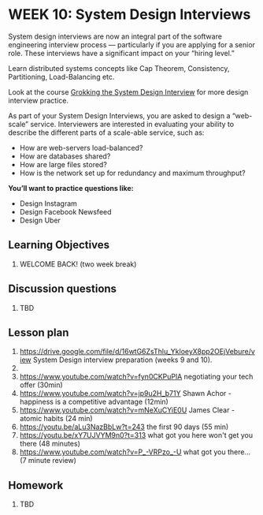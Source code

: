 # WEEK 10: System Design Interviews

System design interviews are now an integral part of the software engineering interview process — particularly if you are applying for a senior role. These interviews have a significant impact on your “hiring level.”

Learn distributed systems concepts like Cap Theorem, Consistency, Partitioning, Load-Balancing etc.

Look at the course [Grokking the System Design Interview](https://www.educative.io/collection/5668639101419520/5649050225344512) for more design interview practice.

As part of your System Design Interviews, you are asked to design a “web-scale” service. Interviewers are interested in evaluating your ability to describe the different parts of a scale-able service, such as:

* How are web-servers load-balanced?
* How are databases shared?
* How are large files stored?
* How is the network set up for redundancy and maximum throughput?

**You’ll want to practice questions like:**

* Design Instagram
* Design Facebook Newsfeed
* Design Uber

## Learning Objectives

1. WELCOME BACK! (two week break)

## Discussion questions

1. TBD

## Lesson plan

1. <https://drive.google.com/file/d/16wtG6ZsThlu_YkloeyX8pp2OEjVebure/view> System Design interview preparation (weeks 9 and 10).
2. 
3. <https://www.youtube.com/watch?v=fyn0CKPuPlA> negotiating your tech offer (30min)
4. <https://www.youtube.com/watch?v=jp9u2H_b71Y> Shawn Achor - happiness is a competitive advantage (12min)
5. <https://www.youtube.com/watch?v=mNeXuCYiE0U> James Clear - atomic habits (24 min)
6. <https://youtu.be/aLu3NazBbLw?t=243> the first 90 days (55 min)
7. <https://youtu.be/xY7UJVYM9n0?t=313> what got you here won't get you there (48 minutes)
8. <https://www.youtube.com/watch?v=P_-VRPzo_-U> what got you there... (7 minute review)


## Homework

1. TBD
